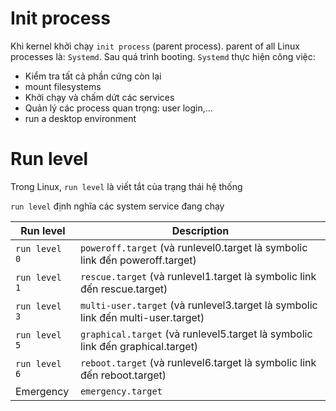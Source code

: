 # Init process

Khi kernel khởi chạy `init process` (parent process). parent of all Linux processes là: `Systemd`. Sau quá trình booting. `Systemd` thực hiện công việc:

- Kiểm tra tất cả phần cứng còn lại
- mount filesystems
- Khởi chạy và chấm dứt các services
- Quản lý các process quan trọng: user login,...
- run a desktop environment

# Run level

Trong Linux, `run level` là viết tắt của trạng thái hệ thống

`run level` định nghĩa các system service đang chạy

| Run level     | Description                                                                      |
| ------------- | -------------------------------------------------------------------------------- |
| `run level 0` | `poweroff.target` (và runlevel0.target là symbolic link đến poweroff.target)     |
| `run level 1` | `rescue.target` (và runlevel1.target là symbolic link đến rescue.target)         |
| `run level 3` | `multi-user.target` (và runlevel3.target là symbolic link đến multi-user.target) |
| `run level 5` | `graphical.target` (và runlevel5.target là symbolic link đến graphical.target)   |
| `run level 6` | `reboot.target` (và runlevel6.target là symbolic link đến reboot.target)         |
| Emergency     | `emergency.target`                                                               |
